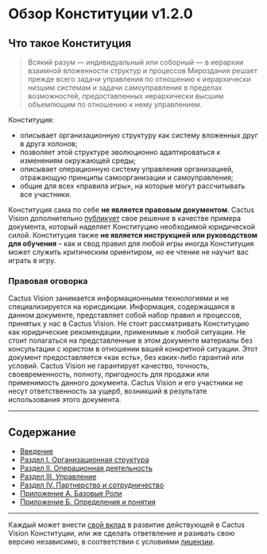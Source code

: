 # Обзор Конституции v1.2.0

## Что такое Конституция

> Всякий разум — индивидуальный или соборный — в иерархии взаимной вложенности структур и процессов Мироздания решает прежде всего задачи управления по отношению к иерархически низшим системам и задачи самоуправления в пределах возможностей, предоставленных иерархически высшим объемлющим по отношению к нему управлением.

Конституция:
- описывает организационную структуру как систему вложенных друг в друга холонов; 
- позволяет этой структуре эволюционно адаптироваться к изменениям окружающей среды; 
- описывает операционную систему управления организацией, отражающую принципы самоорганизации и самоуправления;
- общие для всех «правила игры», на которые могут рассчитывать все участники.

Конституция сама по себе **не является правовым документом**. Cactus Vision дополнительно [публикует](adoption_decision.md) свое решение в качестве примера документа, который наделяет Конституцию необходимой юридической силой. Конституция также **не является инструкцией или руководством для обучения** – как и свод правил для любой игры иногда Конституция может служить критическим ориентиром, но ее чтение не научит вас играть в игру.


### Правовая оговорка

Cactus Vision занимается информационными технологиями и не специализируется на юрисдикции. Информация, содержащаяся в данном документе, представляет собой набор правил и процессов, принятых у нас в Cactus Vision. Не стоит рассматривать Конституцию как юридические рекомендации, применимые к любой ситуации. Не стоит полагаться на представленные в этом документе материалы без консультации с юристом в отношении вашей конкретной ситуации. Этот документ предоставляется «как есть», без каких-либо гарантий или условий. Cactus Vision не гарантирует качество, точность, своевременность, полноту, пригодность для продажи или применимость данного документа. Cactus Vision и его участники не несут ответственность за ущерб, возникший в результате использования этого документа.

---

## Содержание

-   [Введение](constitution.md)
-   [Раздел I. Организационная структура](constitution.md#раздел-1-организационная-структура)
-   [Раздел II. Операционная деятельность](constitution.md#раздел-2-операционная-деятельность)
-   [Раздел III. Управление](constitution.md#раздел-3-управление)
-   [Раздел IV. Партнерство и сотрудничество](constitution.md#раздел-4-партнерство-и-сотрудничество)
-   [Приложение А. Базовые Роли](appendix_a.md)
-   [Приложение Б. Определения и понятия](appendix_b.md)
---

Каждый может внести [свой вклад](CONTRIBUTING.md) в развитие действующей в Cactus Vision Конституции, или же сделать ответвление и разивать свою версию независимо, в соответствии с условиями [лицензии](LICENSE.md).

